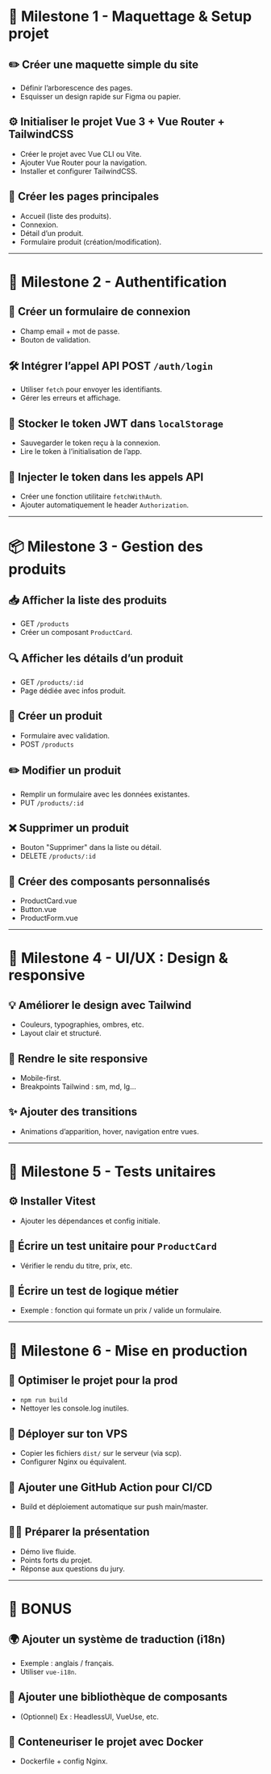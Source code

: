 # 🎨 Milestone 1 - Maquettage & Setup projet

## ✏️ Créer une maquette simple du site
- Définir l’arborescence des pages.
- Esquisser un design rapide sur Figma ou papier.

## ⚙️ Initialiser le projet Vue 3 + Vue Router + TailwindCSS
- Créer le projet avec Vue CLI ou Vite.
- Ajouter Vue Router pour la navigation.
- Installer et configurer TailwindCSS.

## 🧩 Créer les pages principales
- Accueil (liste des produits).
- Connexion.
- Détail d’un produit.
- Formulaire produit (création/modification).

---

# 🔐 Milestone 2 - Authentification

## 🔐 Créer un formulaire de connexion
- Champ email + mot de passe.
- Bouton de validation.

## 🛠️ Intégrer l’appel API POST `/auth/login`
- Utiliser `fetch` pour envoyer les identifiants.
- Gérer les erreurs et affichage.

## 💾 Stocker le token JWT dans `localStorage`
- Sauvegarder le token reçu à la connexion.
- Lire le token à l’initialisation de l’app.

## 🔁 Injecter le token dans les appels API
- Créer une fonction utilitaire `fetchWithAuth`.
- Ajouter automatiquement le header `Authorization`.

---

# 📦 Milestone 3 - Gestion des produits

## 📥 Afficher la liste des produits
- GET `/products`
- Créer un composant `ProductCard`.

## 🔍 Afficher les détails d’un produit
- GET `/products/:id`
- Page dédiée avec infos produit.

## 📝 Créer un produit
- Formulaire avec validation.
- POST `/products`

## ✏️ Modifier un produit
- Remplir un formulaire avec les données existantes.
- PUT `/products/:id`

## ❌ Supprimer un produit
- Bouton "Supprimer" dans la liste ou détail.
- DELETE `/products/:id`

## 🧩 Créer des composants personnalisés
- ProductCard.vue
- Button.vue
- ProductForm.vue

---

# 💅 Milestone 4 - UI/UX : Design & responsive

## 💡 Améliorer le design avec Tailwind
- Couleurs, typographies, ombres, etc.
- Layout clair et structuré.

## 📱 Rendre le site responsive
- Mobile-first.
- Breakpoints Tailwind : sm, md, lg…

## ✨ Ajouter des transitions
- Animations d’apparition, hover, navigation entre vues.

---

# 🧪 Milestone 5 - Tests unitaires

## ⚙️ Installer Vitest
- Ajouter les dépendances et config initiale.

## 🧪 Écrire un test unitaire pour `ProductCard`
- Vérifier le rendu du titre, prix, etc.

## 🧪 Écrire un test de logique métier
- Exemple : fonction qui formate un prix / valide un formulaire.

---

# 🚀 Milestone 6 - Mise en production

## 🧹 Optimiser le projet pour la prod
- `npm run build`
- Nettoyer les console.log inutiles.

## 🐧 Déployer sur ton VPS
- Copier les fichiers `dist/` sur le serveur (via scp).
- Configurer Nginx ou équivalent.

## 🔁 Ajouter une GitHub Action pour CI/CD
- Build et déploiement automatique sur push main/master.

## 🧑‍🏫 Préparer la présentation
- Démo live fluide.
- Points forts du projet.
- Réponse aux questions du jury.

---

# 🎁 BONUS

## 🌍 Ajouter un système de traduction (i18n)
- Exemple : anglais / français.
- Utiliser `vue-i18n`.

## 🧱 Ajouter une bibliothèque de composants
- (Optionnel) Ex : HeadlessUI, VueUse, etc.

## 🐳 Conteneuriser le projet avec Docker
- Dockerfile + config Nginx.
